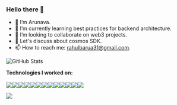 ### Hello there 👋

<!--
**Arunava-Barua/Arunava-barua** is a ✨ _special_ ✨ repository because its `README.md` (this file) appears on your GitHub profile.

Here are some ideas to get you started:
-->

- 🔭 I’m Arunava.
- 🌱 I’m currently learning best practices for backend architecture.
- 👯 I’m looking to collaborate on web3 projects.
- 💬 Let's discuss about cosmos SDK.
- 📫 How to reach me: rahulbarua31@gmail.com.

![GitHub Stats](https://github-readme-stats.vercel.app/api?username=Arunava-barua&theme=radical)


**Technologies I worked on:**
<br>
<br>
<img src="https://img.shields.io/badge/MongoDB-47A248?logo=MongoDB&logoColor=white&style=for-the-badge" /><img src="https://img.shields.io/badge/Express-000000?logo=Express&logoColor=white&style=for-the-badge" /><img src="https://img.shields.io/badge/ReactJs-61DAFB?logo=React&logoColor=white&style=for-the-badge" /><img src="https://img.shields.io/badge/NodeJs-339933?logo=Node.js&logoColor=white&style=for-the-badge" /><img src="https://img.shields.io/badge/Solidity-363636?logo=Solidity&logoColor=white&style=for-the-badge" /><img src="https://img.shields.io/badge/Javascript-F7DF1E?logo=JavaScript&logoColor=white&style=for-the-badge" /><img src="https://img.shields.io/badge/HTML5-E34F26?logo=HTML5&logoColor=white&style=for-the-badge" /><img src="https://img.shields.io/badge/CSS3-1572B6?logo=CSS3&logoColor=white&style=for-the-badge" /><img src="https://img.shields.io/badge/Sass-CC6699?logo=Sass&logoColor=white&style=for-the-badge" /><img src="https://img.shields.io/badge/NextJs-000000?logo=Next.js&logoColor=white&style=for-the-badge" /><img src="https://img.shields.io/badge/MaterialUI-007FFF?logo=MUI&logoColor=white&style=for-the-badge" /><img src="https://img.shields.io/badge/PostgreSQL-4169E1?logo=PostgreSQL&logoColor=white&style=for-the-badge" /><img src="https://img.shields.io/badge/MySQL-4479A1?logo=MySQL&logoColor=white&style=for-the-badge" />

<img src="https://img.shields.io/badge/Passport-34E27A?logo=Passport&logoColor=white&style=for-the-badge" />

